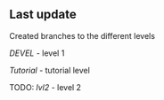## Last update ##
Created branches to the different levels

*DEVEL* - level 1

*Tutorial* - tutorial level

TODO: *lvl2* - level 2
